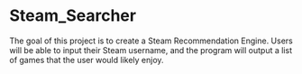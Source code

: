 # Steam_Searcher
The goal of this project is to create a Steam Recommendation Engine. Users will be able to input their Steam username, and the program will output a list of games that the user would likely enjoy.
